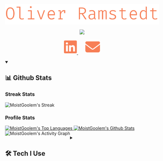 <p align="center">
    <img src="./images/name.svg">
</p>
<p align="center">
    <!-- TODO: Make better texts-->
    <img src="https://readme-typing-svg.demolab.com?font=Fira%20Code&duration=4999&pause=1000&color=F77F56&center=true&vCenter=true&width=435&lines=Full+Stack+Engineer;Certified+Scrum+Master;Agilist+with+a+capital+A;Adding+value+at+CapaSystems+A%2FS;Always+interested+in+new+tech;Ready+to+teach+and+learn!"/>
</p>

<p align="center">
<!--     <a href="discordapp.com/users/521980120366317588">
        <img alt="Discord" src="./images/discord.svg">
    </a>  
    &#8287;&#8287;&#8287;&#8287;&#8287; -->
    <a href="https://www.linkedin.com/in/oliver-ramstedt/">
        <img alt="LinkedIn" src="./images/linkedin.svg">
    </a>  
    &#8287;&#8287;&#8287;&#8287;&#8287;
    <a href="https://mail.google.com/mail/u/0/?fs=1&to=olra0312@gmail.com&tf=cm">
        <img alt="Email" src="./images/email.svg">
    </a>
</p>

<details open>
    <summary><h2>📊 Github Stats</h2></summary>
    <h3>Streak Stats</h3>
    <p>
        <img alt="MoistGoolem's Streak" src="https://streak-stats.demolab.com/?user=MoistGoolem&theme=monokai-metallian&hide_border=true&exclude_days=sat,sun&currStreakLabel=F77F56&sideLabels=F77F56"/>
    </p>
    <h3>Profile Stats</h3>
    <p>
        <a href="https://github.com/anuraghazra/github-readme-stats">
            <img alt="MoistGoolem's Top Languages" src="https://github-readme-stats-46dzfdmpc-moistgoolem.vercel.app/api/top-langs/?username=MoistGoolem&langs_count=7&layout=compact&theme=react&hide_border=true&bg_color=1F222E&title_color=F77F56&icon_color=F8D866&hide=Jupyter%20Notebook,Roff" height="192px"/>
        </a>
        <a href="https://github.com/anuraghazra/github-readme-stats">
            <img alt="MoistGoolem's Github Stats" src="https://github-readme-stats-moistgoolem.vercel.app/api/?username=MoistGoolem&show_icons=true&count_private=true&show=reviews,prs_merged&theme=react&hide_border=true&bg_color=1F222E&title_color=F77F56&icon_color=F8D866" height="192px"/>
        </a>
        <a href="https://github.com/ashutosh00710/github-readme-activity-graph">
            <img align="left" alt="MoistGoolem's Activity Graph" src="https://github-readme-activity-graph.vercel.app/graph/?username=MoistGoolem&bg_color=1F222E&color=F77F56&line=F8D866&point=F77F56&hide_border=true"/>
        </a>
    </p>
<!--     <h3>Contribution Snake</h3>
    <p>
        <img alt="MoistGoolem's Contribution Snake" src="https://github.com/MoistGoolem/MoistGoolem/blob/output/github-contribution-grid-snake.svg"/>
    </p> -->
</details>

<details>
    <summary><h2>🛠️ Tech I Use</h2></summary>
    <h3>👨‍💻 Programming and Markup Languages</h3>
    <p>
        <a href="https://www.typescriptlang.org/">
            <img alt="TypeScript" src="https://img.shields.io/badge/TypeScript-007ACC.svg?logo=typescript&logoColor=white">
        </a>
        <a href="#">
            <img alt="JavaScript" src="https://img.shields.io/badge/JavaScript-F7DF1E.svg?logo=javascript&logoColor=black">
        </a>
        <a href="https://nodejs.org/en">
            <img alt="Node.js" src="https://img.shields.io/badge/Node.js-43853D.svg?logo=node.js&logoColor=white">
        </a>
        <a href="#">
            <img alt="Java" src="https://custom-icon-badges.demolab.com/badge/Java-007396.svg?logo=java&logoColor=white">
        </a>
        <a href="#">
            <img alt="C#" src="https://custom-icon-badges.demolab.com/badge/C%23-68217A.svg?logo=cs2&logoColor=white">
        </a>
        <a href="#">
            <img alt="SQL" src="https://custom-icon-badges.demolab.com/badge/SQL-025E8C.svg?logo=database&logoColor=white">
        </a>
        <a href="#">
            <img alt="NoSQL" src="https://custom-icon-badges.demolab.com/badge/NoSQL-3ea055.svg?logo=database&logoColor=white">
        </a>
        <a href="https://www.python.org/">
            <img alt="Python" src="https://img.shields.io/badge/Python-14354C.svg?logo=python&logoColor=white">
        </a>
        <a href="#">
            <img alt="CSS" src="https://img.shields.io/badge/CSS-1572B6.svg?logo=css3&logoColor=white">
        </a>
        <a href="#">
            <img alt="HTML" src="https://img.shields.io/badge/HTML-E34F26.svg?logo=html5&logoColor=white">
        </a>
        <a href="#">
            <img alt="Markdown" src="https://img.shields.io/badge/Markdown-000000.svg?logo=markdown&logoColor=white">
        </a>
    </p>
    <h3>🧰 Frameworks and Libraries</h3>
    <p>
        <a href="https://getbootstrap.com/">
            <img alt="Bootstrap" src="https://img.shields.io/badge/Bootstrap-7952B3.svg?logo=bootstrap&logoColor=white">
        </a>
        <a href="https://bulma.io/">
            <img alt="Bulma" src="https://img.shields.io/badge/bulma-00D0B1?logo=bulma&logoColor=white">
        </a>
        <!--<a href="#"><img alt="Discord.py" src="https://custom-icon-badges.demolab.com/badge/Discord.py-0d1620.svg?logo=dpy"></a>!-->
        <a href="https://www.electronjs.org/">
            <img alt="Electron" src="https://img.shields.io/badge/Electron-20232e.svg?logo=electron&logoColor=white">
        </a>
        <a href="https://github.com/expressjs/express">
            <img alt="Express.js" src="https://img.shields.io/badge/Express.js-404d59.svg?logo=express&logoColor=white">
        </a>
        <a href="https://github.com/features/actions">
            <img alt="GitHub Actions" src="https://img.shields.io/badge/GitHub%20Actions-2671E5.svg?logo=github%20actions&logoColor=white">
        </a>
        <a href="https://graphql.org/">
            <img alt="GraphQL" src="https://img.shields.io/badge/-GraphQL-E10098?logo=graphql&logoColor=white">
        </a>
        <!--<a href="#"><img alt="JUnit" src="https://custom-icon-badges.demolab.com/badge/JUnit-25A162.svg?logo=check-circle&logoColor=white"></a>!-->
        <a href="https://m3.material.io/">
            <img alt="Material Design" src="https://img.shields.io/badge/Material%20Design-0081CB.svg?logo=material-design&logoColor=white">
        </a>
        <a href="https://nextjs.org/">
            <img alt="Next JS" src="https://img.shields.io/badge/Next-black?logo=next.js&logoColor=white">
        </a>
        <a href="https://nodemon.io/">
            <img alt="Nodemon" src="https://img.shields.io/badge/NODEMON-%23323330.svg?logo=nodemon&logoColor=%BBDEAD">
        </a>
        <a href="https://www.npmjs.com/">
            <img alt="NPM" src="https://img.shields.io/badge/NPM-%23CB3837.svg?logo=npm&logoColor=white">
        </a>
        <a href="https://nx.dev/">
            <img alt="Nx" src="https://img.shields.io/badge/Nx-143055?logo=nx&logoColor=white">
        </a>
        <a href="https://pnpm.io/">
            <img alt="PNPM" src="https://img.shields.io/badge/PNPM-%234a4a4a.svg?logo=pnpm&logoColor=f69220">
        </a>
        <!--<a href="#"><img alt="RabbitMQ" src="https://img.shields.io/badge/Rabbitmq-FF6600?logo=rabbitmq&logoColor=white"></a>!-->
        <a href="https://react.dev/">
            <img alt="React" src="https://img.shields.io/badge/React-20232a.svg?logo=react&logoColor=%2361DAFB">
        </a>
        <a href="https://www.npmjs.com/package/react-query">
            <img alt="React Query" src="https://img.shields.io/badge/-React%20Query-FF4154?logo=react%20query&logoColor=white">
        </a>
        <a href="https://reactrouter.com/en/main">
            <img alt="React Router" src="https://img.shields.io/badge/React_Router-CA4245?logo=react-router&logoColor=white">
        </a>
        <!--<a href="#"><img alt="Redux" src="https://img.shields.io/badge/redux-%23593d88.svg?logo=redux&logoColor=white)"></a>!-->
        <!--<a href="#"><img alt="SolidJS" src="https://img.shields.io/badge/SolidJS-2c4f7c?logo=solid&logoColor=c8c9cb"></a>!-->
        <a href="https://spring.io/">
            <img alt="Spring" src="https://img.shields.io/badge/Spring-6DB33F.svg?logo=spring&logoColor=white">
        </a>
        <a href="https://tailwindcss.com/">
            <img alt="TailwindCSS" src="https://img.shields.io/badge/tailwindcss-%2338B2AC.svg?logo=tailwind-css&logoColor=white">
        </a>
        <a href="https://www.tensorflow.org/">
            <img alt="TensorFlow" src="https://img.shields.io/badge/TensorFlow-FF6F00.svg?logo=TensorFlow&logoColor=white">
        </a>
        <a href="https://threejs.org/">
            <img alt="Threejs" src="https://img.shields.io/badge/threejs-black?logo=three.js&logoColor=white">
        </a>
        <a href="https://vitejs.dev/">
            <img alt="Vite" src="https://img.shields.io/badge/vite-%23646CFF.svg?logo=vite&logoColor=white">
        </a>
        <a href="https://wordpress.com/">
            <img alt="Wordpress" src="https://img.shields.io/badge/Wordpress-21759B?logo=wordpress&logoColor=white">
        </a>
    </p>
    <h3>🗄️ Databases, ORM and Cloud Hosting</h3>
    <p>
        <a href="https://azure.microsoft.com/en-us">
            <img alt="Azure" src ="https://img.shields.io/badge/azure-%230072C6.svg?logo=microsoftazure&logoColor=white">
        </a>
        <a href="https://www.datadoghq.com/">
            <img alt="Datadog" src ="https://img.shields.io/badge/datadog-%23632CA6.svg?logo=datadog&logoColor=white">
        </a>
        <a href="https://www.docker.com/">
            <img alt="Docker" src ="https://img.shields.io/badge/docker-%230db7ed.svg?logo=docker&logoColor=white">
        </a>
        <a href="https://www.mongodb.com/">
            <img alt="MongoDB" src ="https://img.shields.io/badge/MongoDB-4ea94b.svg?logo=mongodb&logoColor=white">
        </a>
        <a href="https://www.mysql.com/">
            <img alt="MySQL" src="https://img.shields.io/badge/MySQL-00f.svg?logo=mysql&logoColor=white">
        </a>
        <a href="https://planetscale.com/">
            <img alt="PlanetScale" src="https://img.shields.io/badge/Planetscale-%23131313.svg?logo=planetscale&logoColor=white">
        </a>
        <a href="https://www.prisma.io/">
            <img alt="Prisma" src="https://img.shields.io/badge/Prisma-3982CE?logo=Prisma&logoColor=white">
        </a>
        <a href="https://redis.io/">
            <img alt="Redis" src="https://img.shields.io/badge/redis-%23DD0031.svg?logo=redis&logoColor=white">
        </a>
        <a href="https://www.scaleway.com/en/">
            <img alt="ScaleWay" src="https://img.shields.io/badge/SCALEWAY-%234f0599.svg?logo=scaleway&logoColor=white">
        </a>
        <a href="https://vercel.com/">
            <img alt="Vercel" src="https://img.shields.io/badge/Vercel-000000.svg?logo=vercel&logoColor=white">
        </a>
    </p>
    <h3>💻 Software and Tools</h3>
    <p>
        <a href="https://www.android.com/">
            <img alt="Android" src="https://img.shields.io/badge/Android-3DDC84?logo=android&logoColor=white">
        </a>
        <a href="https://developer.android.com/studio">
            <img alt="Android Studio" src="https://img.shields.io/badge/Android%20Studio-008678.svg?logo=android-studio&logoColor=white">
        </a>
        <a href="https://bitbucket.org/product/">
            <img alt="Bitbucket" src="https://img.shields.io/badge/bitbucket-%230047B3.svg?logo=bitbucket&logoColor=white">
        </a>
        <a href="https://discord.com/">
            <img alt="Discord" src="https://img.shields.io/badge/-Discord-5865F2.svg?logo=discord&logoColor=white">
        </a>
        <a href="https://www.eclipse.org/downloads/">
            <img alt="Eclipse" src="https://img.shields.io/badge/Eclipse-FE7A16.svg?logo=Eclipse&logoColor=white">
        </a>
        <a href="https://git-scm.com/">
            <img alt="Git" src="https://img.shields.io/badge/Git-F05033.svg?logo=git&logoColor=white">
        </a>
        <a href="https://github.com/">
            <img alt="GitHub" src="https://img.shields.io/badge/github-%23121011.svg?logo=github&logoColor=white">
        </a>
        <a href="https://desktop.github.com/">
            <img alt="GitHub Desktop" src="https://img.shields.io/badge/GitHub%20Desktop-8034A9.svg?logo=github&logoColor=white">
        </a>
        <a href="https://www.google.com/sheets/about/">
            <img alt="Google Sheets" src="https://img.shields.io/badge/Sheets-34A853.svg?logo=google%20sheets&logoColor=white">
        </a>
        <a href="https://www.hackerrank.com/">
            <img alt="HackerRank" src="https://img.shields.io/badge/-Hackerrank-2EC866?logo=HackerRank&logoColor=white">
        </a>
        <a href="https://www.jetbrains.com/idea/">
            <img alt="IntelliJ IDEA" src="https://img.shields.io/badge/IntelliJIDEA-000000.svg?logo=intellij-idea&logoColor=white">
        </a>
        <a href="https://www.atlassian.com/software/jira">
            <img alt="Jira" src="https://img.shields.io/badge/jira-%230A0FFF.svg?logo=jira&logoColor=white">
        </a>
        <a href="https://jupyter.org/">
            <img alt="Jupyter" src="https://img.shields.io/badge/Jupyter-F37626.svg?logo=Jupyter&logoColor=white">
        </a>
        <a href="https://www.nginx.com/">
            <img alt="Nginx" src="https://img.shields.io/badge/nginx-%23009639.svg?logo=nginx&logoColor=white">
        </a>
        <a href="https://mega.io/">
            <img alt="Mega" src="https://img.shields.io/badge/Mega-%23D90007.svg?logo=Mega&logoColor=white">
        </a>
        <a href="https://www.microsoft.com/en-us/microsoft-365/onedrive/online-cloud-storage">
            <img alt="OneDrive" src="https://img.shields.io/badge/OneDrive-white.svg?logo=Microsoft%20OneDrive&logoColor=0078D4">
        </a>
        <a href="https://www.postman.com/">
            <img alt="Postman" src="https://img.shields.io/badge/Postman-FF6C37?logo=postman&logoColor=white">
        </a>
        <a href="https://www.reddit.com/">
            <img alt="Reddit" src="https://img.shields.io/badge/Reddit-%23FF4500.svg?logo=Reddit&logoColor=white">
        </a>
        <a href="https://stackoverflow.com/">
            <img alt="Stack Overflow" src="https://img.shields.io/badge/-Stack%20Overflow-FE7A16?logo=stack-overflow&logoColor=white">
        </a>
        <a href="https://storybook.js.org/">
            <img alt="StoryBook" src="https://img.shields.io/badge/-Storybook-FF4785?logo=storybook&logoColor=white">
        </a>
        <a href="https://swagger.io/">
            <img alt="Swagger" src="https://img.shields.io/badge/-Swagger-%23Clojure?logo=swagger&logoColor=white">
        </a>
        <a href="https://unity.com/">
            <img alt="Unity" src="https://img.shields.io/badge/unity-%23000000.svg?logo=unity&logoColor=white">
        </a>
        <a href="https://code.visualstudio.com/">
            <img alt="Visual Studio Code" src="https://img.shields.io/badge/Visual%20Studio%20Code-0078d7.svg?logo=visual-studio-code&logoColor=white">
        </a>
    </p>
</details>
